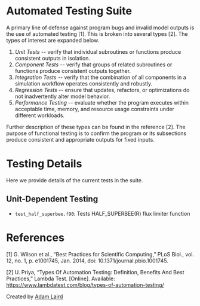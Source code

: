 # Automated Testing Suite

A primary line of defense against program bugs and invalid model outputs is the use of automated testing [1]. This is broken into several types [2]. The types of interest are expanded below. 

1. *Unit Tests* -- verify that individual subroutines or functions produce consistent outputs in isolation.
2. *Component Tests* -- verify that groups of related subroutines or functions produce consistent outputs together.
3. *Integration Tests* -- verify that the combination of all components in a simulation workflow operates consistently and robustly.
4. *Regression Tests* -- ensure that updates, refactors, or optimizations do not inadvertently alter model behavior.
5. *Performance Testing* -- evaluate whether the program executes within acceptable time, memory, and resource usage constraints under different workloads.

Further description of these types can be found in the reference [2]. The purpose of functional testing is to confirm the program or its subsections produce consistent and appropriate outputs for fixed inputs. 


# Testing Details

Here we provide details of the current tests in the suite. 

## Unit-Dependent Testing

- `test_half_superbee.f90`: Tests HALF_SUPERBEE(R) flux limiter function



# References
[1] G. Wilson et al., “Best Practices for Scientific Computing,” PLoS Biol., vol. 12, no. 1, p. e1001745, Jan. 2014, doi: 10.1371/journal.pbio.1001745.

[2] U. Priya, “Types Of Automation Testing: Definition, Benefits And Best Practices,” Lambda Test. [Online]. Available: https://www.lambdatest.com/blog/types-of-automation-testing/

Created by [Adam Laird](mailto:adam.laird@berkeley.edu)